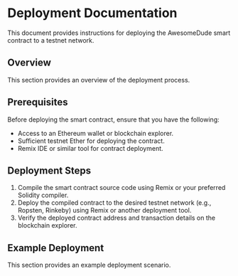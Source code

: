 # Deployment Documentation

This document provides instructions for deploying the AwesomeDude smart contract to a testnet network.

## Overview

This section provides an overview of the deployment process.

## Prerequisites

Before deploying the smart contract, ensure that you have the following:

- Access to an Ethereum wallet or blockchain explorer.
- Sufficient testnet Ether for deploying the contract.
- Remix IDE or similar tool for contract deployment.

## Deployment Steps

1. Compile the smart contract source code using Remix or your preferred Solidity compiler.
2. Deploy the compiled contract to the desired testnet network (e.g., Ropsten, Rinkeby) using Remix or another deployment tool.
3. Verify the deployed contract address and transaction details on the blockchain explorer.

## Example Deployment

This section provides an example deployment scenario.
